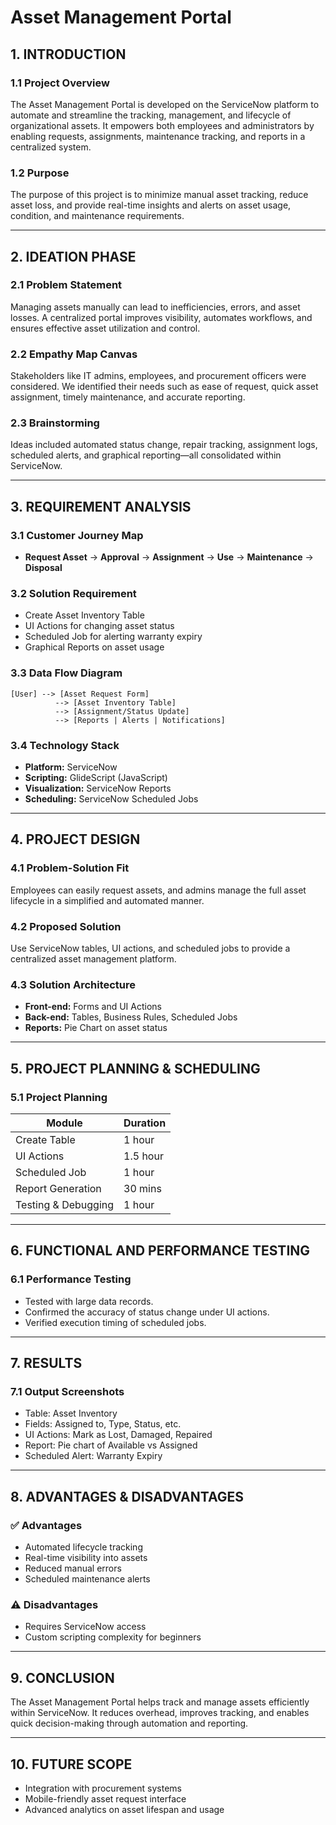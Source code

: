 
# Asset Management Portal

## 1. INTRODUCTION

### 1.1 Project Overview
The Asset Management Portal is developed on the ServiceNow platform to automate and streamline the tracking, management, and lifecycle of organizational assets. It empowers both employees and administrators by enabling requests, assignments, maintenance tracking, and reports in a centralized system.

### 1.2 Purpose
The purpose of this project is to minimize manual asset tracking, reduce asset loss, and provide real-time insights and alerts on asset usage, condition, and maintenance requirements.

---

## 2. IDEATION PHASE

### 2.1 Problem Statement
Managing assets manually can lead to inefficiencies, errors, and asset losses. A centralized portal improves visibility, automates workflows, and ensures effective asset utilization and control.

### 2.2 Empathy Map Canvas
Stakeholders like IT admins, employees, and procurement officers were considered. We identified their needs such as ease of request, quick asset assignment, timely maintenance, and accurate reporting.

### 2.3 Brainstorming
Ideas included automated status change, repair tracking, assignment logs, scheduled alerts, and graphical reporting—all consolidated within ServiceNow.

---

## 3. REQUIREMENT ANALYSIS

### 3.1 Customer Journey Map
- **Request Asset** → **Approval** → **Assignment** → **Use** → **Maintenance** → **Disposal**

### 3.2 Solution Requirement
- Create Asset Inventory Table
- UI Actions for changing asset status
- Scheduled Job for alerting warranty expiry
- Graphical Reports on asset usage

### 3.3 Data Flow Diagram
```
[User] --> [Asset Request Form]
          --> [Asset Inventory Table]
          --> [Assignment/Status Update]
          --> [Reports | Alerts | Notifications]
```

### 3.4 Technology Stack
- **Platform:** ServiceNow
- **Scripting:** GlideScript (JavaScript)
- **Visualization:** ServiceNow Reports
- **Scheduling:** ServiceNow Scheduled Jobs

---

## 4. PROJECT DESIGN

### 4.1 Problem-Solution Fit
Employees can easily request assets, and admins manage the full asset lifecycle in a simplified and automated manner.

### 4.2 Proposed Solution
Use ServiceNow tables, UI actions, and scheduled jobs to provide a centralized asset management platform.

### 4.3 Solution Architecture
- **Front-end:** Forms and UI Actions
- **Back-end:** Tables, Business Rules, Scheduled Jobs
- **Reports:** Pie Chart on asset status

---

## 5. PROJECT PLANNING & SCHEDULING

### 5.1 Project Planning
| Module              | Duration |
|---------------------|----------|
| Create Table        | 1 hour   |
| UI Actions          | 1.5 hour |
| Scheduled Job       | 1 hour   |
| Report Generation   | 30 mins  |
| Testing & Debugging | 1 hour   |

---

## 6. FUNCTIONAL AND PERFORMANCE TESTING

### 6.1 Performance Testing
- Tested with large data records.
- Confirmed the accuracy of status change under UI actions.
- Verified execution timing of scheduled jobs.

---

## 7. RESULTS

### 7.1 Output Screenshots
- Table: Asset Inventory
- Fields: Assigned to, Type, Status, etc.
- UI Actions: Mark as Lost, Damaged, Repaired
- Report: Pie chart of Available vs Assigned
- Scheduled Alert: Warranty Expiry

---

## 8. ADVANTAGES & DISADVANTAGES

### ✅ Advantages
- Automated lifecycle tracking
- Real-time visibility into assets
- Reduced manual errors
- Scheduled maintenance alerts

### ⚠️ Disadvantages
- Requires ServiceNow access
- Custom scripting complexity for beginners

---

## 9. CONCLUSION
The Asset Management Portal helps track and manage assets efficiently within ServiceNow. It reduces overhead, improves tracking, and enables quick decision-making through automation and reporting.

---

## 10. FUTURE SCOPE
- Integration with procurement systems
- Mobile-friendly asset request interface
- Advanced analytics on asset lifespan and usage
